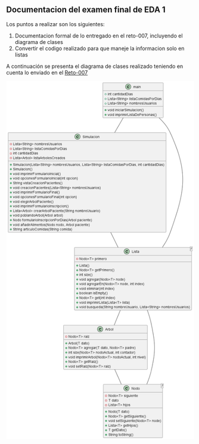 ## Documentacion del examen final de EDA 1


Los puntos a realizar son los siguientes:
1. Documentacion formal de lo entregado en el reto-007, incluyendo el diagrama de clases
2. Convertir el codigo realizado para que maneje la informacion solo en listas

A continuación se presenta el diagrama de clases realizado teniendo en cuenta lo enviado en el [Reto-007]("https://github.com/VeronikaEspa/23-24-eda1/tree/reto-007/entregas/esparragozaVeronika")


![Diagrama de Clases](documentacion/diagramaClases.png)